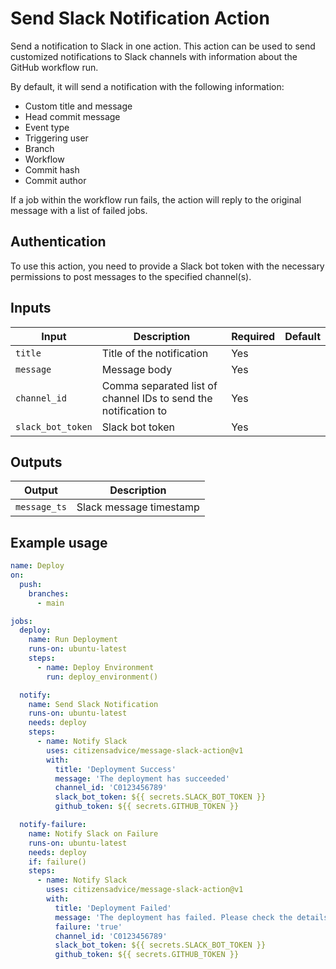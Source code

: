# Send Slack Notification Action

Send a notification to Slack in one action. This action can be used to send customized notifications to Slack channels with information about the GitHub workflow run.

By default, it will send a notification with the following information:

- Custom title and message
- Head commit message
- Event type
- Triggering user
- Branch
- Workflow
- Commit hash
- Commit author

If a job within the workflow run fails, the action will reply to the original message with a list of failed jobs.

## Authentication

To use this action, you need to provide a Slack bot token with the necessary permissions to post messages to the specified channel(s).

## Inputs

| Input             | Description                                                     | Required | Default |
| ----------------- | --------------------------------------------------------------- | -------- | ------- |
| `title`           | Title of the notification                                       | Yes      |         |
| `message`         | Message body                                                    | Yes      |         |
| `channel_id`      | Comma separated list of channel IDs to send the notification to | Yes      |         |
| `slack_bot_token` | Slack bot token                                                 | Yes      |         |

## Outputs

| Output       | Description             |
| ------------ | ----------------------- |
| `message_ts` | Slack message timestamp |

## Example usage

```yaml
name: Deploy
on:
  push:
    branches:
      - main

jobs:
  deploy:
    name: Run Deployment
    runs-on: ubuntu-latest
    steps:
      - name: Deploy Environment
        run: deploy_environment()

  notify:
    name: Send Slack Notification
    runs-on: ubuntu-latest
    needs: deploy
    steps:
      - name: Notify Slack
        uses: citizensadvice/message-slack-action@v1
        with:
          title: 'Deployment Success'
          message: 'The deployment has succeeded'
          channel_id: 'C0123456789'
          slack_bot_token: ${{ secrets.SLACK_BOT_TOKEN }}
          github_token: ${{ secrets.GITHUB_TOKEN }}

  notify-failure:
    name: Notify Slack on Failure
    runs-on: ubuntu-latest
    needs: deploy
    if: failure()
    steps:
      - name: Notify Slack
        uses: citizensadvice/message-slack-action@v1
        with:
          title: 'Deployment Failed'
          message: 'The deployment has failed. Please check the details below.'
          failure: 'true'
          channel_id: 'C0123456789'
          slack_bot_token: ${{ secrets.SLACK_BOT_TOKEN }}
          github_token: ${{ secrets.GITHUB_TOKEN }}
```

